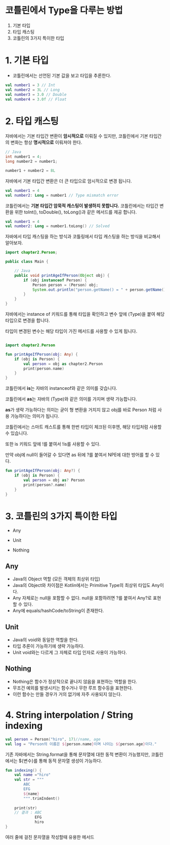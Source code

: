 # 코틀린에서 Type을 다루는 방법

1. 기본 타입
2. 타입 캐스팅
3. 코틀린의 3가지 특이한 타입

# 1. 기본 타입
 
- 코틀린에서는 선언된 기본 값을 보고 타입을 추론한다.

```kotlin
val number1 = 3 // Int
val number2 = 3L // Long
val number3 = 3.0 // Double
val number4 = 3.0f // Float
```

# 2. 타입 캐스팅


자바에서는 기본 타입간 변환이 **암시적으로** 이뤄질 수 있지만, 코틀린에서 기본 타입간의 변화는 항상 **명시적으로** 이뤄져야 한다.

```java
// Java
int number1 = 4;
long number2 = number1;

number1 + number2 = 8L
```

자바에서 기본 타입간 변환은 더 큰 타입으로 암시적으로 변경 됩니다.

```kotlin
val number1 = 4
val number2: Long = number1 // Type mismatch error
```

코틀린에서는 **기본 타입간 암묵적 캐스팅이 발생하지 못합니다.**
코틀린에서는 타입간 변환을 위한 toInt(), toDouble(), toLong()과 같은 메서드를 제공 합니다.

```kotlin
val number1 = 4
val number2: Long = number1.toLong() // Solved 
```

자바에서 타입 캐스팅을 하는 방식과 코틀링에서 타입 캐스팅을 하는 방식을 비교해서 알아보자.

```java
import chapter2.Person;

public class Main {

	// Java
	public void printAgeIfPerson(Object obj) {
		if (obj instanceof Person) {
            Person person = (Person) obj;
			System.out.println("person.getName() = " + person.getName());
		}
	}
}
```

자바에서는 instance of 키워드를 통해 타입을 확인하고 변수 앞에 (Type)을 붙여 해당 타입으로 변경을 합니다.

타입이 변경된 변수는 해당 타입이 가진 메서드를 사용할 수 있게 됩니다.

```kotlin

import chapter2.Person

fun printAgeIfPerson(obj: Any) {
    if (obj is Person) {
        val person = obj as chapter2.Person
        print(person.name)
    }
}
```

코틀린에서 **is**는 자바의 instanceof와 같은 의미를 갖습니다.

코틀린에서 **as**는 자바의 (Type)와 같은 의미를 가지며 생략 가능합니다.

**as**가 생략 가능하다는 의미는 굳이 형 변환을 거치지 않고 obj를 바로 Person 처럼 사용 가능하다는 의미가 됩니다.

코틀린에서는 스마트 캐스트를 통해 한번 타입이 체크된 이후엔, 해당 타입처럼 사용할 수 있습니다.

또한 is 키워드 앞에 !를 붙여서 !is를 사용할 수 있다.

만약 obj에 null이 들어갈 수 있다면 as 뒤에 ?를 붙여서 NPE에 대한 방어를 할 수 있다.

```kotlin
fun printAgeIfPerson(obj: Any?) {
    if (obj is Person) {
        val person = obj as? Person
        print(person?.name)
    }
}
```

# 3. 코틀린의 3가지 특이한 타입

- Any

- Unit
- Nothing

## Any
- Java의 Object 역할 (모든 객체의 최상위 타입)
- Java의 Object와 차이점은 Kotlin에서는 Primitive Type의 최상위 타입도 Any이다.
- Any 자체로는 null을 포함할 수 없다. null을 포함하려면 ?를 붙여서 Any?로 표현할 수 있다.
- Any에 equals/hashCode/toString이 존재한다.

## Unit
- Java의 void와 동일한 역할을 한다.
- 타입 추론이 가능하기에 생략 가능하다.
- Unit void와는 다르게 그 자체로 타입 인자로 사용이 가능하다.

## Nothing
- Nothing은 함수가 정상적으로 끝나지 않음을 표현하는 역할을 한다.
- 무조건 예외를 발생시키는 함수거나 무한 루프 함수등을 표현한다.
- 이런 함수는 만들 경우가 거의 없기에 자주 사용되지 않는다.


# 4. String interpolation / String indexing

```kotlin
val person = Person("hiro", 17)//name, age
val log = "Person의 이름은 ${person.name}이며 나이는 ${person.age}이다."
```

기존 자바에서는 String.format을 통해 문자열에 대한 동적 변환이 가능했지만, 코틀린에서는 ${변수}를 통해 동적 문자열 생성이 가능하다.

```kotlin
fun indexing() {
    val name ="hiro"
    val str = """
        ABC
        EFG
        ${name}
        """.trimIndent()
    
    print(str) 
    // 결과 : ABC
             EFG
             hiro
}
```
여러 줄에 걸친 문자열을 작성할때 유용한 메서드
